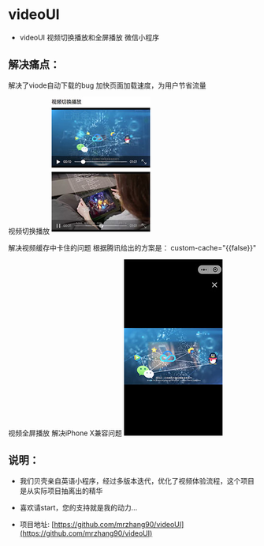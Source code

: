 # videoUI

-  videoUI 视频切换播放和全屏播放 微信小程序

## 解决痛点：
解决了viode自动下载的bug
加快页面加载速度，为用户节省流量

视频切换播放
![自动暂停上一个视频](assets/images/1.jpg)

解决视频缓存中卡住的问题
根据腾讯给出的方案是：
custom-cache="{{false}}"

视频全屏播放
解决iPhone X兼容问题
![视频全屏播放](assets/images/3.jpg)

## 说明：
* 我们贝壳亲自英语小程序，经过多版本迭代，优化了视频体验流程，这个项目是从实际项目抽离出的精华
* 喜欢请start，您的支持就是我的动力…

* 项目地址: [https://github.com/mrzhang90/videoUI](https://github.com/mrzhang90/videoUI)
